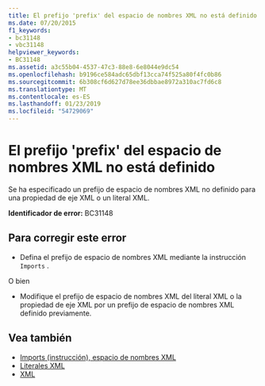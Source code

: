 ```yaml
---
title: El prefijo 'prefix' del espacio de nombres XML no está definido
ms.date: 07/20/2015
f1_keywords:
- bc31148
- vbc31148
helpviewer_keywords:
- BC31148
ms.assetid: a3c55b04-4537-47c3-88e8-6e8044e9dc54
ms.openlocfilehash: b9196ce584adc65dbf13cca74f525a80f4fc0b86
ms.sourcegitcommit: 6b308cf6d627d78ee36dbbae8972a310ac7fd6c8
ms.translationtype: MT
ms.contentlocale: es-ES
ms.lasthandoff: 01/23/2019
ms.locfileid: "54729069"
---
```

# <a name="xml-namespace-prefix-prefix-is-not-defined"></a>El prefijo 'prefix' del espacio de nombres XML no está definido
Se ha especificado un prefijo de espacio de nombres XML no definido para una propiedad de eje XML o un literal XML.  
  
 **Identificador de error:** BC31148  
  
## <a name="to-correct-this-error"></a>Para corregir este error  
  
-   Defina el prefijo de espacio de nombres XML mediante la instrucción `Imports` .  
  
 O bien  
  
-   Modifique el prefijo de espacio de nombres XML del literal XML o la propiedad de eje XML por un prefijo de espacio de nombres XML definido previamente.  
  
## <a name="see-also"></a>Vea también
- [Imports (instrucción), espacio de nombres XML](../../visual-basic/language-reference/statements/imports-statement-xml-namespace.md)
- [Literales XML](../../visual-basic/language-reference/xml-literals/index.md)
- [XML](../../visual-basic/programming-guide/language-features/xml/index.md)
